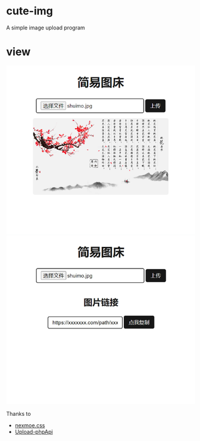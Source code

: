 # cute-img
A simple image upload program

# view
![](https://github.com/anccnuer/Qimg/blob/main/view1.png?raw=true)
![](https://github.com/anccnuer/Qimg/blob/main/view2.png?raw=true)

Thanks to
+ [nexmoe.css](https://github.com/nexmoe/nexmoe.css)
+ [Upload-phpApi](https://github.com/blankxf/Upload-phpApi)
